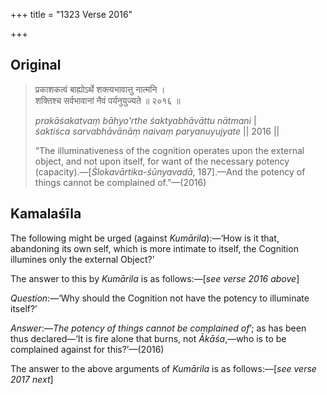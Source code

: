 +++
title = "1323 Verse 2016"

+++
## Original 
>
> प्रकाशकत्वं बाह्योऽर्थे शक्त्यभावात्तु नात्मनि ।  
> शक्तिश्च सर्वभावानां नैवं पर्यनुयुज्यते ॥ २०१६ ॥ 
>
> *prakāśakatvaṃ bāhyo'rthe śaktyabhāvāttu nātmani* \|  
> *śaktiśca sarvabhāvānāṃ naivaṃ paryanuyujyate* \|\| 2016 \|\| 
>
> “The illuminativeness of the cognition operates upon the external object, and not upon itself, for want of the necessary potency (capacity).—[*Ślokavārtika-śūnyavadā*, 187].—And the potency of things cannot be complained of.”—(2016)



## Kamalaśīla

The following might be urged (against *Kumārila*):—‘How is it that, abandoning its own self, which is more intimate to itself, the Cognition illumines only the external Object?’

The answer to this by *Kumārila* is as follows:—[*see verse 2016 above*]

*Question*:—‘Why should the Cognition not have the potency to illuminate itself?’

*Answer*:—*The potency of things cannot be complained of*’; as has been thus declared—‘It is fire alone that burns, not *Ākāśa*,—who is to be complained against for this?’—(2016)

The answer to the above arguments of *Kumārila* is as follows:—[*see verse 2017 next*]


